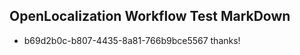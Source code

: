 ## OpenLocalization Workflow Test MarkDown
* b69d2b0c-b807-4435-8a81-766b9bce5567 thanks!

<!--HONumber=Jul16_HO4-->



